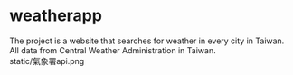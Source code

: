 # weatherapp
The project is a website that searches for weather in every city in Taiwan.<br>
All data from Central Weather Administration in Taiwan.<br>
<img>static/氣象署api.png
